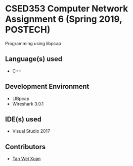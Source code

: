 # CSED353 Computer Network Assignment 6 (Spring 2019, POSTECH)
Programming using libpcap

## Language(s) used
* C++

## Development Environment
* LIBpcap
* Wireshark 3.0.1

## IDE(s) used
* Visual Studio 2017

## Contributors
* [Tan Wei Xuan](https://github.com/jermsinarocket)
